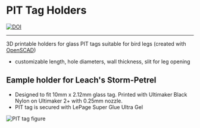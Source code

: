 # PIT Tag Holders
[![DOI](https://zenodo.org/badge/904194265.svg)](https://doi.org/10.5281/zenodo.14500851)

---
3D printable holders for glass PIT tags suitable for bird legs (created with [OpenSCAD](https://openscad.org/))

* customizable length, hole diameters, wall thickness, slit for leg opening
  
## Eample holder for Leach's Storm-Petrel

* Designed to fit 10mm x 2.12mm glass tag. Printed with Ultimaker Black Nylon on Ultimaker 2+ with 0.25mm nozzle.
* PIT tag is secured with LePage Super Glue Ultra Gel   

![PIT tag figure](https://github.com/user-attachments/assets/0fadd115-e86d-4658-a81c-5505aa70f091)
